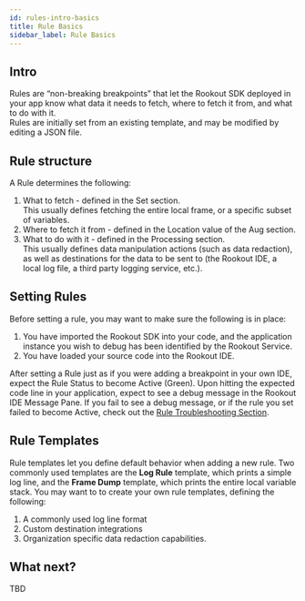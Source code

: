 ```yaml
---
id: rules-intro-basics
title: Rule Basics
sidebar_label: Rule Basics
---
```


## Intro

Rules are “non-breaking breakpoints” that let the Rookout SDK deployed in your app know what data it needs to fetch, where to fetch it from, and what to do with it.  
Rules are initially set from an existing template, and may be modified by editing a JSON file.

## Rule structure

A Rule determines the following:
1. What to fetch - defined in the Set section.  
This usually defines fetching the entire local frame, or a specific subset of variables.
2. Where to fetch it from - defined in the Location value of the Aug section.  
3. What to do with it - defined in the Processing section.  
This usually defines data manipulation actions (such as data redaction), as well as destinations for the data to be sent to (the Rookout IDE, a local log file, a third party logging service, etc.).

## Setting Rules

Before setting a rule, you may want to make sure the following is in place:
1. You have imported the Rookout SDK into your code, and the application instance you wish to debug has been identified by the Rookout Service.
2. You have loaded your source code into the Rookout IDE.

After setting a Rule just as if you were adding a breakpoint in your own IDE, expect the Rule Status to become Active (Green).
Upon hitting the expected code line in your application, expect to see a debug message in the Rookout IDE Message Pane.
If you fail to see a debug message, or if the rule you set failed to become Active, check out the [Rule Troubleshooting Section](rules-intro-troubleshooting.md).

## Rule Templates

Rule templates let you define default behavior when adding a new rule.
Two commonly used templates are the **Log Rule** template, which prints a simple log line, and the **Frame Dump** template, which prints the entire local variable stack.
You may want to to create your own rule templates, defining the following:
1. A commonly used log line format
2. Custom destination integrations
3. Organization specific data redaction capabilities.

## What next?

TBD
